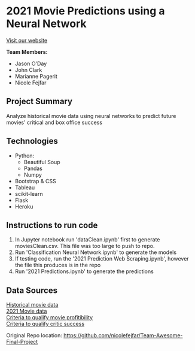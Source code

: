 #  2021 Movie Predictions using a Neural Network
[Visit our website](https://teamawesome-movies.herokuapp.com/)

**Team Members:**
* Jason O'Day
* John Clark
* Marianne Pagerit
* Nicole Fejfar
	
## Project Summary
Analyze historical movie data using neural networks to predict future movies' critical and box office success 
	
## Technologies
* Python: 
	* Beautiful Soup
	* Pandas
	* Numpy
* Bootstrap & CSS
* Tableau
* scikit-learn
* Flask
* Heroku
	
## Instructions to run code
1. In Jupyter notebook run 'dataClean.ipynb' first to generate moviesClean.csv. This file was too large to push to repo.
1. Run 'Classification Neural Network.ipynb' to generate the models
1. If testing code, run the '2021 Prediction Web Scraping.ipynb', however the file this produces is in the repo
1. Run '2021 Predictions.ipynb' to generate the predictions
	
## Data Sources
[Historical movie data](https://www.kaggle.com/stefanoleone992/imdb-extensive-dataset?select=IMDB-Movie-Data.csv)<br>
[2021 Movie data](https://www.imdb.com/list/ls070080072/)<br>
[Criteria to qualify movie profitibility](https://io9.gizmodo.com/how-much-money-does-a-movie-need-to-make-to-be-profitab-5747305)<br>
[Criteria to qualify critic success](https://www.metacritic.com/about-metascores#:~:text=Metacritic%20designates%20a%20movie%20as,section%20of%20the%20best%20cri)

Original Repo location:
https://github.com/nicolefejfar/Team-Awesome-Final-Project
